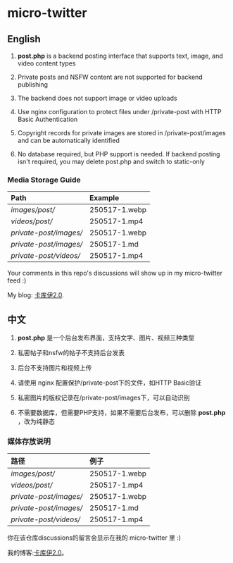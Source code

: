 micro-twitter
=================
## English

1. **post.php** is a backend posting interface that supports text, image, and video content types

2. Private posts and NSFW content are not supported for backend publishing

3. The backend does not support image or video uploads

4. Use nginx configuration to protect files under /private-post with HTTP Basic Authentication

5. Copyright records for private images are stored in /private-post/images and can be automatically identified

6. No database required, but PHP support is needed. If backend posting isn't required, you may delete post.php and switch to static-only

### Media Storage Guide

| Path | Example |
| :---- | :---- |
|*images/post/*| 250517-1.webp |
|*videos/post/*| 250517-1.mp4 |
|*private-post/images/*| 250517-1.webp |
|*private-post/images/*| 250517-1\.md |
|*private-post/videos/*| 250517-1.mp4 |

Your comments in this repo's discussions will show up in my micro-twitter feed :)

My blog: [卡库伊2.0](https://blog.kkii.org).

## 中文

1. **post.php** 是一个后台发布界面，支持文字、图片、视频三种类型

2. 私密帖子和nsfw的帖子不支持后台发表

3. 后台不支持图片和视频上传

4. 请使用 nginx 配置保护/private-post下的文件，如HTTP Basic验证

5. 私密图片的版权记录在/private-post/images下，可以自动识别

6. 不需要数据库，但需要PHP支持，如果不需要后台发布，可以删除 **post.php** ，改为纯静态

### 媒体存放说明

| 路径 | 例子 |
| :---- | :---- |
|*images/post/*| 250517-1.webp |
|*videos/post/*| 250517-1.mp4 |
|*private-post/images/*| 250517-1.webp |
|*private-post/images/*| 250517-1\.md |
|*private-post/videos/*| 250517-1.mp4 |

你在该仓库discussions的留言会显示在我的 micro-twitter 里 :)

我的博客:[卡库伊2.0](https://blog.kkii.org)。